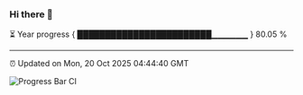 ### Hi there 👋

⏳ Year progress { ████████████████████████▁▁▁▁▁▁ } 80.05 %

---

⏰ Updated on Mon, 20 Oct 2025 04:44:40 GMT

![Progress Bar CI](https://github.com/IshwaranRudhara/GIT-ACTION/workflows/Progress%20Bar%20CI/badge.svg)
